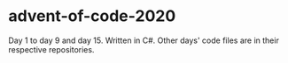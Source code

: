 # advent-of-code-2020

Day 1 to day 9 and day 15. Written in C#. Other days' code files are in their respective repositories.